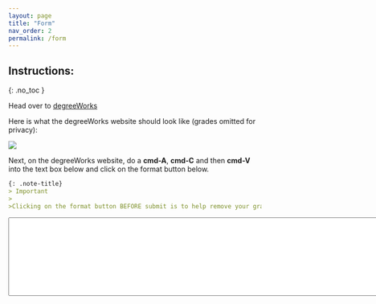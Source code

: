 ```yaml
---
layout: page
title: "Form"
nav_order: 2
permalink: /form
---
```


## Instructions:
{: .no_toc }

Head over to [degreeWorks](https://degreeworks-prod-j.isc-seo.upenn.edu:9904/worksheets/WEB31)

Here is what the degreeWorks website should look like (grades omitted for
privacy):

![]("../../assets/images/example.png")

Next, on the degreeWorks website, do a **cmd-A**, **cmd-C** and then **cmd-V** into the text box below and click on the format button below. 

```markdown
{: .note-title}
> Important
>
>Clicking on the format button BEFORE submit is to help remove your grades and add some anonymity to your data. 
```
<textarea type="text" id="Name" rows="10" cols="1000"></textarea>
